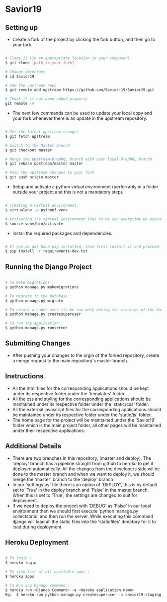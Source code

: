 # Savior19

## Setting up

* Create a fork of the project by clicking the fork button, and then go to your fork.

```bash

# Clone it (in an appropriate location in your computer).
$ git clone [path_to_your_fork]

# Change directory
$ cd Savior19

# Add the upstream repo
$ git remote add upstream https://github.com/Savior-19/Savior19.git

# Check if it has been added properly
git remote -v

```

* The next few commands can be used to update your local copy and your fork whenever there is an update in the upstream repository.

```bash

# Get the latest upstream changes
$ git fetch upstream

# Switch to the Master branch
$ git checkout master

# Merge the upstream/GraphQL branch with your local GraphQL branch
$ git rebase upstream/master master

# Push the upstream changes to your fork
$ git push origin master

```

* Setup and activate a python virtual environment (perferrably in a folder outside your project and this is not a mandatory step).

```bash

# Creating a virtual environment.
$ virtualenv -p python3 venv

# Activating the virtual environment (Has to be run everytime we execute the project).
$ source venv/bin/activate

```

* Install the required packages and dependencies.

```bash

# If you do not have pip installed, then first install it and proceed.
$ pip install -r requirements-dev.txt

```


## Running the Django Project

```bash

# To make migrations :
$ python manage.py makemigrations

# To migrate to the database :
$ python manage.py migrate

# To create a super user (to be run only during the creation of the database)
$ python manage.py createsuperuser

# To run the application :
$ python manage.py runserver

```

## Submitting Changes

* After pushing your changes to the orgin of the forked repository, create a merge request to the main repository's master branch.

## Instructions


* All the html files for the corresponding applications should be kept under its respective folder under the 'templates' folder.
* All the css and styling for the corresponding applications should be maintained under its respective folder under the 'static/css' folder.
* All the external javascript files for the corresponding applications should be maintained under its respective folder under the 'static/js' folder.
* The home page for the project will be maintained under the 'Savior19' folder which is the main project folder, all other pages will be maintained under their respective applications.

## Additional Details

<ul>
    <li>There are two branches in this repository, (master and deploy). The 'deploy' branch has a pipeline straight from github to heroku to get it deployed automatically. All the changes from the developers side wil be done to the master branch and when we want to deploy it, we should merge the 'master' branch to the 'deploy' branch</li>
    <li>In our 'settings.py' file there is an option of 'DEPLOY', this is by default set to 'True' in the deploy branch and 'False' in the master branch. When this is set to 'True', the settings are changed to suit for deployment.</li>
    <li>If we need to deploy the project with 'DEBUG' as 'False' in our local environment then we should first execute 'python manage.py collectstatic' and then run the server. While executing this command django will load all the static files into the 'staticfiles' directory for it to load during deployment.</li>
</ul>

## Heroku Deployment

```bash

# To login :
$ heroku login

# To view list of all available apps :
$ heroku apps

# To Run any Django command :
$ heroku run <Django Command> -a <Heroku application name>
Eg:  $ heroku run python manage.py createsuperuser -a savior19-staging

```